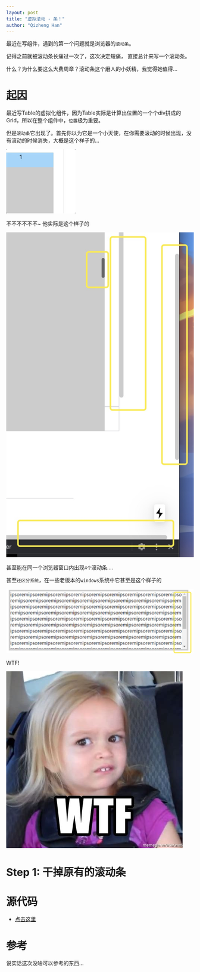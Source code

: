 ```yaml
---
layout: post
title: "虚拟滚动 - 条！"
author: "Qizheng Han"
---
```


最近在写组件，遇到的第一个问题就是浏览器的`滚动条`。 

记得之前就被滚动条长痛过一次了，这次决定短痛， 直接总计来写一个滚动条。 

什么？为什么要这么大费周章？滚动条这个磨人的小妖精，我觉得她值得... 

# 起因

最近写Table的虚拟化组件，因为Table实际是计算出位置的一个个div拼成的Grid，所以在整个组件中，`位置`极为重要。

但是`滚动条`它出现了。首先你以为它是一个小天使，在你需要滚动的时候出现，没有滚动的时候消失，大概是这个样子的...

![](/assets/img/2021-06-14/expect.gif)

不不不不不不~ 他实际是这个样子的

![](/assets/img/2021-06-14/current.jpg)

甚至能在同一个浏览器窗口内出现`4个`滚动条....

甚至`还区分系统`，在一些老版本的`windows`系统中它甚至是这个样子的

![](/assets/img/2021-06-14/oldWindows.jpg)

WTF!

![](/assets/img/2021-06-14/wtfGirl.jpeg)

# Step 1: 干掉原有的滚动条



# 源代码

- [点击这里]()

# 参考

说实话这次没啥可以参考的东西...